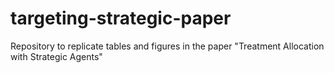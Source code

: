 # targeting-strategic-paper
Repository to replicate tables and figures in the paper "Treatment Allocation with Strategic Agents"
